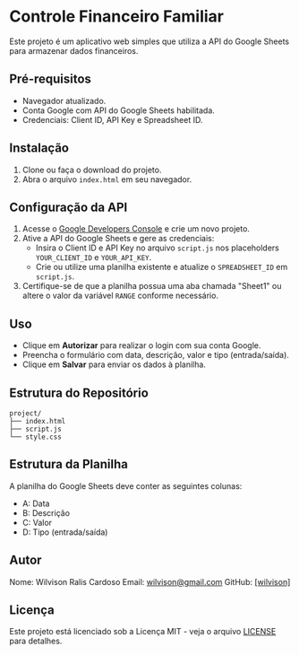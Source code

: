 # Controle Financeiro Familiar

Este projeto é um aplicativo web simples que utiliza a API do Google Sheets para armazenar dados financeiros.

## Pré-requisitos

- Navegador atualizado.
- Conta Google com API do Google Sheets habilitada.
- Credenciais: Client ID, API Key e Spreadsheet ID.

## Instalação

1. Clone ou faça o download do projeto.
2. Abra o arquivo `index.html` em seu navegador.

## Configuração da API

1. Acesse o [Google Developers Console](https://console.developers.google.com/) e crie um novo projeto.
2. Ative a API do Google Sheets e gere as credenciais:
   - Insira o Client ID e API Key no arquivo `script.js` nos placeholders `YOUR_CLIENT_ID` e `YOUR_API_KEY`.
   - Crie ou utilize uma planilha existente e atualize o `SPREADSHEET_ID` em `script.js`.
3. Certifique-se de que a planilha possua uma aba chamada "Sheet1" ou altere o valor da variável `RANGE` conforme necessário.

## Uso

- Clique em **Autorizar** para realizar o login com sua conta Google.
- Preencha o formulário com data, descrição, valor e tipo (entrada/saída).
- Clique em **Salvar** para enviar os dados à planilha.

## Estrutura do Repositório

```
project/
├── index.html
├── script.js
└── style.css
```

## Estrutura da Planilha

A planilha do Google Sheets deve conter as seguintes colunas:
- A: Data
- B: Descrição
- C: Valor
- D: Tipo (entrada/saída)

## Autor

Nome: Wilvison Ralis Cardoso
Email: wilvison@gmail.com
GitHub: [\[wilvison\]](https://github.com/wilvison)

## Licença

Este projeto está licenciado sob a Licença MIT - veja o arquivo [LICENSE](LICENSE) para detalhes.
